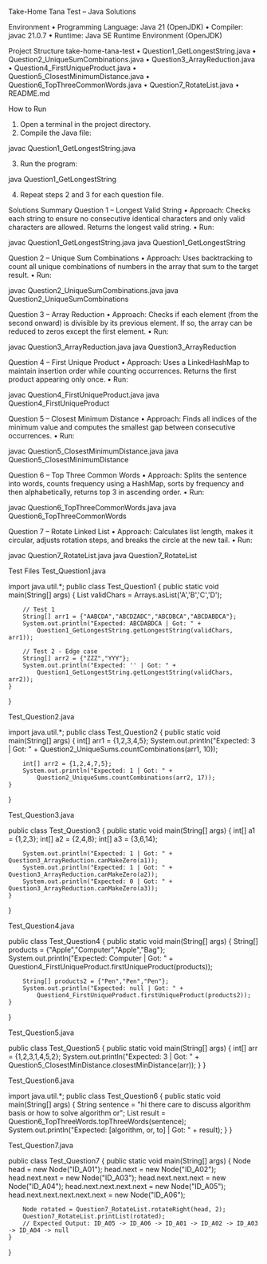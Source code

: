 Take-Home Tana Test – Java Solutions

Environment
•	Programming Language: Java 21 (OpenJDK)
•	Compiler: javac 21.0.7
•	Runtime: Java SE Runtime Environment (OpenJDK)

Project Structure
take-home-tana-test
•	Question1_GetLongestString.java
•	Question2_UniqueSumCombinations.java
•	Question3_ArrayReduction.java
•	Question4_FirstUniqueProduct.java
•	Question5_ClosestMinimumDistance.java
•	Question6_TopThreeCommonWords.java
•	Question7_RotateList.java
•	README.md

How to Run
1.	Open a terminal in the project directory.
2.	Compile the Java file:

javac Question1_GetLongestString.java

3.	Run the program:

java Question1_GetLongestString

4.	Repeat steps 2 and 3 for each question file.

Solutions Summary
Question 1 – Longest Valid String
•	Approach: Checks each string to ensure no consecutive identical characters and only valid characters are allowed. Returns the longest valid string.
•	Run:

javac Question1_GetLongestString.java
java Question1_GetLongestString

Question 2 – Unique Sum Combinations
•	Approach: Uses backtracking to count all unique combinations of numbers in the array that sum to the target result.
•	Run:

javac Question2_UniqueSumCombinations.java
java Question2_UniqueSumCombinations

Question 3 – Array Reduction
•	Approach: Checks if each element (from the second onward) is divisible by its previous element. If so, the array can be reduced to zeros except the first element.
•	Run:

javac Question3_ArrayReduction.java
java Question3_ArrayReduction

Question 4 – First Unique Product
•	Approach: Uses a LinkedHashMap to maintain insertion order while counting occurrences. Returns the first product appearing only once.
•	Run:

javac Question4_FirstUniqueProduct.java
java Question4_FirstUniqueProduct

Question 5 – Closest Minimum Distance
•	Approach: Finds all indices of the minimum value and computes the smallest gap between consecutive occurrences.
•	Run:

javac Question5_ClosestMinimumDistance.java
java Question5_ClosestMinimumDistance

Question 6 – Top Three Common Words
•	Approach: Splits the sentence into words, counts frequency using a HashMap, sorts by frequency and then alphabetically, returns top 3 in ascending order.
•	Run:

javac Question6_TopThreeCommonWords.java
java Question6_TopThreeCommonWords


Question 7 – Rotate Linked List
•	Approach: Calculates list length, makes it circular, adjusts rotation steps, and breaks the circle at the new tail.
•	Run:

javac Question7_RotateList.java
java Question7_RotateList

Test Files
Test_Question1.java

import java.util.*;
public class Test_Question1 {
    public static void main(String[] args) {
        List<Character> validChars = Arrays.asList('A','B','C','D');

        // Test 1
        String[] arr1 = {"AABCDA","ABCDZADC","ABCDBCA","ABCDABDCA"};
        System.out.println("Expected: ABCDABDCA | Got: " +
            Question1_GetLongestString.getLongestString(validChars, arr1));

        // Test 2 - Edge case
        String[] arr2 = {"ZZZ","YYY"};
        System.out.println("Expected: '' | Got: " +
            Question1_GetLongestString.getLongestString(validChars, arr2));
    }
}

Test_Question2.java

import java.util.*;
public class Test_Question2 {
    public static void main(String[] args) {
        int[] arr1 = {1,2,3,4,5};
        System.out.println("Expected: 3 | Got: " +
            Question2_UniqueSums.countCombinations(arr1, 10));

        int[] arr2 = {1,2,4,7,5};
        System.out.println("Expected: 1 | Got: " +
            Question2_UniqueSums.countCombinations(arr2, 17));
    }
}

Test_Question3.java

public class Test_Question3 {
    public static void main(String[] args) {
        int[] a1 = {1,2,3};
        int[] a2 = {2,4,8};
        int[] a3 = {3,6,14};

        System.out.println("Expected: 1 | Got: " + Question3_ArrayReduction.canMakeZero(a1));
        System.out.println("Expected: 1 | Got: " + Question3_ArrayReduction.canMakeZero(a2));
        System.out.println("Expected: 0 | Got: " + Question3_ArrayReduction.canMakeZero(a3));
    }
}

Test_Question4.java

public class Test_Question4 {
    public static void main(String[] args) {
        String[] products = {"Apple","Computer","Apple","Bag"};
        System.out.println("Expected: Computer | Got: " +
            Question4_FirstUniqueProduct.firstUniqueProduct(products));

        String[] products2 = {"Pen","Pen","Pen"};
        System.out.println("Expected: null | Got: " +
            Question4_FirstUniqueProduct.firstUniqueProduct(products2));
    }
}

Test_Question5.java

public class Test_Question5 {
    public static void main(String[] args) {
        int[] arr = {1,2,3,1,4,5,2};
        System.out.println("Expected: 3 | Got: " +
            Question5_ClosestMinDistance.closestMinDistance(arr));
    }
}

Test_Question6.java

import java.util.*;
public class Test_Question6 {
    public static void main(String[] args) {
        String sentence = "hi there care to discuss algorithm basis or how to solve algorithm or";
        List<String> result = Question6_TopThreeWords.topThreeWords(sentence);
        System.out.println("Expected: [algorithm, or, to] | Got: " + result);
    }
}

Test_Question7.java

public class Test_Question7 {
    public static void main(String[] args) {
        Node head = new Node("ID_A01");
        head.next = new Node("ID_A02");
        head.next.next = new Node("ID_A03");
        head.next.next.next = new Node("ID_A04");
        head.next.next.next.next = new Node("ID_A05");
        head.next.next.next.next.next = new Node("ID_A06");

        Node rotated = Question7_RotateList.rotateRight(head, 2);
        Question7_RotateList.printList(rotated);
        // Expected Output: ID_A05 -> ID_A06 -> ID_A01 -> ID_A02 -> ID_A03 -> ID_A04 -> null
    }
}


